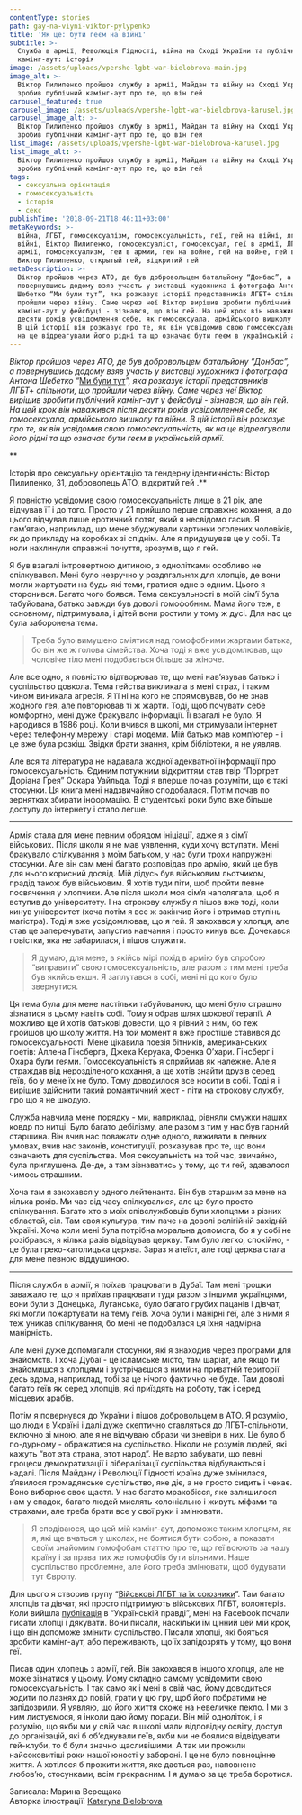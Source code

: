 ```yaml
---
contentType: stories
path: gay-na-viyni-viktor-pylypenko
title: 'Як це: бути геєм на війні'
subtitle: >-
  Служба в армії, Революція Гідності, війна на Сході України та публічний
  камінг-аут: історія
image: /assets/uploads/vpershe-lgbt-war-bielobrova-main.jpg
image_alt: >-
  Віктор Пилипенко пройшов службу в армії, Майдан та війну на Сході України та
  зробив публічний камінг-аут про те, що він гей
carousel_featured: true
carousel_image: /assets/uploads/vpershe-lgbt-war-bielobrova-karusel.jpg
carousel_image_alt: >-
  Віктор Пилипенко пройшов службу в армії, Майдан та війну на Сході України та
  зробив публічний камінг-аут про те, що він гей
list_image: /assets/uploads/vpershe-lgbt-war-bielobrova-karusel.jpg
list_image_alt: >-
  Віктор Пилипенко пройшов службу в армії, Майдан та війну на Сході України та
  зробив публічний камінг-аут про те, що він гей
tags:
  - сексуальна орієнтація
  - гомосексуальність
  - історія
  - секс
publishTime: '2018-09-21T18:46:11+03:00'
metaKeywords: >-
  війна, ЛГБТ, гомосексуалізм, гомосексуальність, геї, гей на війні, лгбт на
  війні, Віктор Пилипенко, гомосексуаліст, гомосексуал, геї в армії, ЛГБТ в
  армії, гомосексуализм, геи в армии, геи на войне, гей на войне, гей в армии,
  Виктор Пилипенко, открытый гей, відкритий гей
metaDescription: >-
  Віктор пройшов через АТО, де був добровольцем батальйону “Донбас”, а
  повернувшись додому взяв участь у виставці художника і фотографа Антона
  Шебетко “Ми були тут”, яка розказує історії представників ЛГБТ+ спільноти, що
  пройшли через війну. Саме через неї Віктор вирішив зробити публічний
  камінг-аут у фейсбуці - зізнався, що він гей. На цей крок він наважився після
  десяти років усвідомлення себе, як гомосексуала, армійського вишколу та війни.
  В цій історії він розказує про те, як він усвідомив свою гомосексуальність, як
  на це відреагували його рідні та що означає бути геєм в українській армії.
---
```

_Віктор пройшов через АТО, де був добровольцем батальйону “Донбас”, а повернувшись додому взяв участь у виставці художника і фотографа Антона Шебетко “_[Ми були тут](https://birdinflight.com/ru/portret/20180608-lgbt-ato.html)_”, яка розказує історії представників ЛГБТ+ спільноти, що пройшли через війну. Саме через неї Віктор вирішив зробити публічний камінг-аут у фейсбуці - зізнався, що він гей. На цей крок він наважився після десяти років усвідомлення себе, як гомосексуала, армійського вишколу та війни. В цій історії він розказує про те, як він усвідомив свою гомосексуальність, як на це відреагували його рідні та що означає бути геєм в українській армії._

\*\*

Історія про сексуальну орієнтацію та гендерну ідентичність: Віктор Пилипенко, 31, доброволець АТО, відкритий гей
.\*\*

Я повністю усвідомив свою гомосексуальність лише в 21 рік, але відчував її і до того. Просто у 21 прийшло перше справжнє кохання, а до цього відчував лише еротичний потяг, який я несвідомо гасив. Я пам’ятаю, наприклад, що мене збуджували картинки оголених чоловіків, як до прикладу на коробках зі спіднім. Але я придушував це у собі. Та коли нахлинули справжні почуття, зрозумів, що я гей.

Я був взагалі інтровертною дитиною, з однолітками особливо не спілкувався. Мені було незручно у роздягальнях для хлопців, де вони могли жартувати на будь-які теми, гратися одне з одним. Цього я сторонився. Багато чого боявся. Тема сексуальності в моїй сім’ї була табуйована, батько завжди був доволі гомофобним. Мама його теж, в основному, підтримувала, і дітей вони ростили у тому ж дусі. Для нас це була заборонена тема. 

> Треба було вимушено сміятися над гомофобними жартами батька, бо він же ж голова сімейства. Хоча тоді я вже усвідомлював, що чоловіче тіло мені подобається більше за жіноче.

Але все одно, я повністю відтворював те, що мені нав’язував батько і суспільство довкола. Тема гейства викликала в мені страх, і таким чином виникала агресія. Я її ні на кого не спрямовував, бо не знав жодного гея, але повторював ті ж жарти. Тоді, щоб почувати себе комфортно, мені дуже бракувало інформації. Її взагалі не було. Я народився в 1986 році. Коли вчився в школі, ми отримували інтернет через телефонну мережу і старі модеми. Мій батько мав комп’ютер - і це вже була розкіш. Звідки брати знання, крім бібліотеки, я не уявляв. 

Але вся та література не надавала жодної адекватної інформації про гомосексуальність. Єдиним потужним відкриттям став твір “Портрет Доріана Грея” Оскара Уайльда.  Тоді я вперше почав розуміти, що є такі стосунки. Ця книга мені надзвичайно сподобалася. Потім почав по зернятках збирати інформацію. В студентські роки було вже більше доступу до інтернету і стало легше. 

- - -

Армія стала для мене певним обрядом ініціації, адже я з сім’ї військових. Після школи я не мав уявлення, куди хочу вступати. Мені бракувало спілкування з моїм батьком, у нас були трохи напружені стосунки. Але він сам мені багато розповідав про армію, який це був для нього корисний досвід. Мій дідусь був військовим льотчиком, прадід також був військовим. Я хотів туди піти, щоб пройти певне посвячення у хлопчики. Але після школи моя сім’я наполягала, щоб я вступив до університету. І на строкову службу я пішов вже тоді, коли кинув університет (хоча потім я все ж закінчив його і отримав ступінь магістра). Тоді я вже усвідомлював, що я гей. Я закохався у хлопця, але став це заперечувати, запустив навчання і просто кинув все. Дочекався повістки, яка не забарилася, і пішов служити. 

> Я думаю, для мене, в якійсь мірі похід в армію був спробою “виправити” свою гомосексуальність, але разом з тим мені треба був якийсь екшн. Я заплутався в собі, мені ні до кого було звернутися.

Ця тема була для мене настільки табуйованою, що мені було страшно зізнатися в цьому навіть собі. Тому я обрав шлях шокової терапії. А можливо ще й хотів батькові довести, що я рівний з ним, бо теж пройшов цю школу життя. На той момент я вже простіше ставився до гомосексуальності. Мене цікавила поезія бітників, американських поетів: Аллена Гінсберга, Джека Керуака, Френка О’хари. Гінсберг і Охара були геями. Гомосексуальність я сприймав як належне. Але я страждав від нерозділеного кохання, а ще хотів знайти друзів серед геїв, бо у мене їх не було. Тому доводилося все носити в собі. Тоді я і вирішив здійснити такий романтичний жест - піти на строкову службу, про що я не шкодую. 

Служба навчила мене порядку - ми, наприклад, рівняли смужки наших ковдр по нитці. Було багато дебілізму, але разом з тим у нас був гарний старшина. Він вчив нас поважати одне одного, виживати в певних умовах, вчив нас законів, конституції, розказував про те, що вони означають для суспільства. Моя сексуальність на той час, звичайно, була приглушена. Де-де, а там зізнаватись у тому, що ти гей, здавалося чимось страшним. 

Хоча там я закохався у одного лейтенанта. Він був старшим за мене на кілька років. Ми час від часу спілкувалися, але це було просто спілкування. Багато хто з моїх співслужбовців були хлопцями з різних областей, сіл. Там своя культура, тим паче на доволі релігійній західній Україні. Хоча коли мені була потрібна моральна допомога, бо я у собі не розібрався, я кілька разів відвідував церкву. Там було легко, спокійно, - це була греко-католицька церква. Зараз я атеїст, але тоді церква стала для мене певною віддушиною.

- - -

Після служби в армії, я поїхав працювати в Дубаї. Там мені трошки заважало те, що я приїхав працювати туди разом з іншими українцями, вони були з Донецька, Луганська, було багато грубих пацанів і дівчат, які могли пожартувати на тему геїв. Хоча були і манірні геї, але з ними я теж уникав спілкування, бо мені не подобалася ця їхня надмірна манірність. 

Але мені дуже допомагали стосунки, які я знаходив через програми для знайомств. І хоча Дубаї - це ісламське місто, там шаріат, але якщо ти знайомишся з хлопцями і зустрічаєшся з ними на приватній території десь вдома, наприклад, тобі за це нічого фактично не буде. Там доволі багато геїв як серед хлопців, які приїздять на роботу, так і серед місцевих арабів.  

Потім я повернувся до України і пішов добровольцем в АТО. Я розумію, що люди в Україні і далі дуже скептично ставляться до ЛГБТ-спільноти, включно зі мною, але я не відчуваю образи чи зневіри в них. Це було б по-дурному - ображатися на суспільство. Ніколи не розумів людей, які кажуть “вот эта страна, этот народ”. Не варто забувати, що певні процеси демократизації і лібералізації суспільства відбуваються і надалі. Після Майдану і Революції Гідності країна дуже змінилася, з’явилося громадянське суспільство, яке діє, а не просто сидить і чекає. Воно виборює своє щастя. У нас багато мракобісся, яке залишилося нам у спадок, багато людей мислять колоніально і живуть міфами та страхами, але треба брати все у свої руки і змінювати. 

> Я сподіваюся, що цей мій камінг-аут, допоможе таким хлопцям, як я, які ще вчаться у школах, не боятися бути собою, а показати своїм знайомим гомофобам статтю про те, що геї воюють за нашу країну і за права тих же гомофобів бути вільними. Наше суспільство проблемне, але його треба змінювати, щоб будувати тут Європу.

Для цього я створив групу “[Військові ЛГБТ та їх союзники](https://www.facebook.com/groups/223191401708259/)”. Там багато хлопців та дівчат, які просто підтримують військових ЛГБТ, волонтерів. Коли вийшла [публікація](https://life.pravda.com.ua/society/2018/08/27/232864/) в “Українській правді”, мені на Facebook почали писати хлопці і дякувати. Вони писали, наскільки їм цінний цей мій крок, і що він допоможе змінити суспільство. Писали хлопці, які бояться зробити камінг-аут, або переживають, що їх запідозрять у тому, що вони геї. 

Писав один хлопець з армії, гей. Він закохався в іншого хлопця, але не може зізнатися у цьому. Йому складно самому усвідомити свою гомосексуальність. І так само як і мені в свій час, йому доводиться ходити по лазнях до повій, грати у цю гру, щоб його побратими не запідозрили. Я уявляю, що його життя схоже на невеличке пекло. І ми з ним листуємося, я інколи даю йому поради. Він мій одноліток, і я розумію, що якби ми у свій час в школі мали відповідну освіту, доступ до організацій, які б об’єднували геїв, якби ми не боялися відвідувати гей-клуби, то б були значно щасливішими. А так ми прожили найсоковитіші роки нашої юності у забороні. І це не було повноцінне життя. А хотілося б прожити життя, яке дається раз, наповнене любов’ю, стосунками, всім прекрасним. І я думаю за це треба боротися.



Записала: Марина Верещака\
Авторка ілюстрації: [Kateryna Bielobrova](https://www.instagram.com/katerina.bielobrova/)
